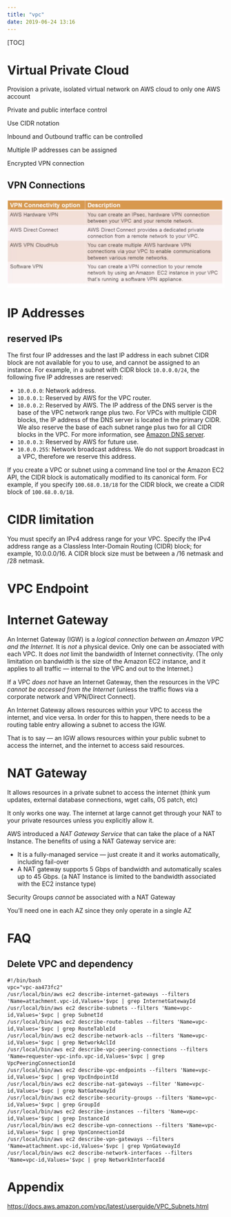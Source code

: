 ```yaml
---
title: "vpc"
date: 2019-06-24 13:16
---
```

[TOC]



# Virtual Private Cloud

Provision a private, isolated virtual network on AWS cloud to only one AWS account

Private and public interface control

Use CIDR notation

Inbound and Outbound traffic can be controlled

Multiple IP addresses can be assigned

Encrypted VPN connection









## VPN Connections

![image-20200330210007111](vpc.assets/image-20200330210007111.png)







# IP Addresses



## reserved IPs

The first four IP addresses and the last IP address in each subnet CIDR block are not available for you to use, and cannot be assigned to an instance. For example, in a subnet with CIDR block `10.0.0.0/24`, the following five IP addresses are reserved:

- `10.0.0.0`: Network address.
- `10.0.0.1`: Reserved by AWS for the VPC router.
- `10.0.0.2`: Reserved by AWS. The IP address of the DNS server is the base of the VPC network range plus two. For VPCs with multiple CIDR blocks, the IP address of the DNS server is located in the primary CIDR. We also reserve the base of each subnet range plus two for all CIDR blocks in the VPC. For more information, see [Amazon DNS server](https://docs.aws.amazon.com/vpc/latest/userguide/VPC_DHCP_Options.html#AmazonDNS).
- `10.0.0.3`: Reserved by AWS for future use.
- `10.0.0.255`: Network broadcast address. We do not support broadcast in a VPC, therefore we reserve this address.

If you create a VPC or subnet using a command line tool or the Amazon EC2 API, the CIDR block is automatically modified to its canonical form. For example, if you specify `100.68.0.18/18` for the CIDR block, we create a CIDR block of `100.68.0.0/18`.





# CIDR limitation

You must specify an IPv4 address range for your VPC. Specify the IPv4 address range as a Classless Inter-Domain Routing (CIDR) block; for example, 10.0.0.0/16. A CIDR block size must be between a /16 netmask and /28 netmask.



# VPC Endpoint





# Internet Gateway

An Internet Gateway (IGW) is a *logical connection between an Amazon VPC and the Internet.* It is *not* a physical device. Only one can be associated with each VPC. It does *not* limit the bandwidth of Internet connectivity. (The only limitation on bandwidth is the size of the Amazon EC2 instance, and it applies to all traffic — internal to the VPC and out to the Internet.)



If a VPC *does not* have an Internet Gateway, then the resources in the VPC *cannot be accessed from the Internet* (unless the traffic flows via a corporate network and VPN/Direct Connect).



An Internet Gateway allows resources within your VPC to access the internet, and vice versa. In order for this to happen, there needs to be a routing table entry allowing a subnet to access the IGW.

That is to say — an IGW allows resources within your public subnet to access the internet, and the internet to access said resources.





# NAT Gateway

It allows resources in a private subnet to access the internet (think yum updates, external database connections, wget calls, OS patch, etc)

It only works one way. The internet at large cannot get through your NAT to your private resources unless you explicitly allow it.



AWS introduced a *NAT Gateway Service* that can take the place of a NAT Instance. The benefits of using a NAT Gateway service are:

- It is a fully-managed service — just create it and it works automatically, including fail-over
- A NAT gateway supports 5 Gbps of bandwidth and automatically scales up to 45 Gbps. (a NAT Instance is limited to the bandwidth associated with the EC2 instance type)



Security Groups *cannot* be associated with a NAT Gateway

You’ll need one in each AZ since they only operate in a single AZ







# FAQ



## Delete VPC and dependency

```
#!/bin/bash
vpc="vpc-aa473fc2" 
/usr/local/bin/aws ec2 describe-internet-gateways --filters 'Name=attachment.vpc-id,Values='$vpc | grep InternetGatewayId
/usr/local/bin/aws ec2 describe-subnets --filters 'Name=vpc-id,Values='$vpc | grep SubnetId
/usr/local/bin/aws ec2 describe-route-tables --filters 'Name=vpc-id,Values='$vpc | grep RouteTableId
/usr/local/bin/aws ec2 describe-network-acls --filters 'Name=vpc-id,Values='$vpc | grep NetworkAclId
/usr/local/bin/aws ec2 describe-vpc-peering-connections --filters 'Name=requester-vpc-info.vpc-id,Values='$vpc | grep VpcPeeringConnectionId
/usr/local/bin/aws ec2 describe-vpc-endpoints --filters 'Name=vpc-id,Values='$vpc | grep VpcEndpointId
/usr/local/bin/aws ec2 describe-nat-gateways --filter 'Name=vpc-id,Values='$vpc | grep NatGatewayId
/usr/local/bin/aws ec2 describe-security-groups --filters 'Name=vpc-id,Values='$vpc | grep GroupId
/usr/local/bin/aws ec2 describe-instances --filters 'Name=vpc-id,Values='$vpc | grep InstanceId
/usr/local/bin/aws ec2 describe-vpn-connections --filters 'Name=vpc-id,Values='$vpc | grep VpnConnectionId
/usr/local/bin/aws ec2 describe-vpn-gateways --filters 'Name=attachment.vpc-id,Values='$vpc | grep VpnGatewayId
/usr/local/bin/aws ec2 describe-network-interfaces --filters 'Name=vpc-id,Values='$vpc | grep NetworkInterfaceId
```







# Appendix

https://docs.aws.amazon.com/vpc/latest/userguide/VPC_Subnets.html

